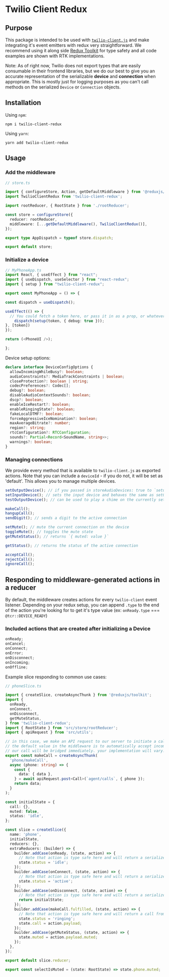 # Twilio Client Redux

## Purpose

This package is intended to be used with [`twilio-client.js`](https://github.com/twilio/twilio-client.js) and make integrating it's event emitters with redux very straightforward. We recommend using it along side [Redux Toolkit](https://github.com/reduxjs/redux-toolkit) for type safety and all code examples are shown with RTK implementations.

Note: As of right now, Twilio does not export types that are easily consumable in their frontend libraries, but we do our best to give you an accurate representation of the serializable **device** and **connection** when appropriate. This is mostly just for logging purposes as you can't call methods on the serialized `Device` or `Connection` objects.

## Installation

Using `npm`:

```
npm i twilio-client-redux
```

Using `yarn`:

```
yarn add twilio-client-redux
```

## Usage

### Add the middleware

```ts
// store.ts

import { configureStore, Action, getDefaultMiddleware } from '@reduxjs/toolkit';
import TwilioClientRedux from 'twilio-client-redux';

import rootReducer, { RootState } from './rootReducer';

const store = configureStore({
  reducer: rootReducer,
  middleware: [...getDefaultMiddleware(), TwilioClientRedux()],
});

export type AppDispatch = typeof store.dispatch;

export default store;
```

### Initialize a device

```ts
// MyPhoneApp.ts
import React, { useEffect } from "react";
import { useDispatch, useSelector } from "react-redux";
import { setup } from "twilio-client-redux";

export const MyPhoneApp = () => {

const dispatch = useDispatch();

useEffect(() => {
  // You could fetch a token here, or pass it in as a prop, or whatever makes sense for your app
    dispatch(setup(token, { debug: true }));
}, [token])
});

return (<PhoneUI />);

};
```

Device setup options:

```ts
declare interface DeviceConfigOptions {
  allowIncomingWhileBusy?: boolean;
  audioConstraints?: MediaTrackConstraints | boolean;
  closeProtection?: boolean | string;
  codecPreferences?: Codec[];
  debug?: boolean;
  disableAudioContextSounds?: boolean;
  dscp?: boolean;
  enableIceRestart?: boolean;
  enableRingingState?: boolean;
  fakeLocalDTMF?: boolean;
  forceAggressiveIceNomination?: boolean;
  maxAverageBitrate?: number;
  region?: string;
  rtcConfiguration?: RTCConfiguration;
  sounds?: Partial<Record<SoundName, string>>;
  warnings?: boolean;
}
```

### Managing connections

We provide every method that is available to `twilio-client.js` as exported actions. Note that you can include a `deviceId` - if you do not, it will be set as 'default'. This allows you to manage multiple devices.

```ts
setOutputDevice(); // if you passed in storeAudioDevices: true to `setup`, this will store in localStorage. it will attempt to be reused when the device initialized in the future
setInputDevice(); // sets the input device and behaves the same as setOutputDevice
testOutputDevice(); // can be used to play a chime on the currently set output device

makeCall();
hangupCall();
sendDigit(); // sends a digit to the active connection

setMute(); // mute the current connection on the device
toggleMute(); // toggles the mute state
getMuteStatus(); // returns `{ muted: value }`

getStatus(); // returns the status of the active connection

acceptCall();
rejectCall();
ignoreCall();
```

## Responding to middleware-generated actions in a reducer

By default, the middleware creates actions for every `twilio-client` event listener. Depending on your redux setup, you can append `.type` to the end of the action you're looking for to get it's type value (ex: `onReady.type` === `@tcr::DEVICE_READY`)

### Included actions that are created after initializing a Device

```ts
onReady;
onCancel;
onConnect;
onError;
onDisconnect;
onIncoming;
onOffline;
```

Example slice responding to common use cases:

```ts
// phoneSlice.ts

import { createSlice, createAsyncThunk } from '@reduxjs/toolkit';
import {
  onReady,
  onConnect,
  onDisconnect,
  getMuteStatus,
} from 'twilio-client-redux';
import { RootState } from 'src/store/rootReducer';
import { apiRequest } from 'src/utils';

// in this case, we make an API request to our server to initiate a call. being that
// the default value in the middleware is to automatically accept incoming connections
// our call will be bridged immediately. your implementation will vary.
export const makeCall = createAsyncThunk(
  'phone/makeCall',
  async (phone: string) => {
    const {
      data: { data },
    } = await apiRequest.post<Call>(`agent/calls`, { phone });
    return data;
  }
);

const initialState = {
  call: {},
  muted: false,
  status: 'idle',
};

const slice = createSlice({
  name: 'phone',
  initialState,
  reducers: {},
  extraReducers: (builder) => {
    builder.addCase(onReady, (state, action) => {
      // Note that action is type safe here and will return a serialized `Device`
      state.status = 'idle';
    });
    builder.addCase(onConnect, (state, action) => {
      // Note that action is type safe here and will return a serialized `Connection`
      state.status = 'active';
    });
    builder.addCase(onDisconnect, (state, action) => {
      // Note that action is type safe here and will return a serialized `Device`
      return initialState;
    });
    builder.addCase(makeCall.fulfilled, (state, action) => {
      // Note that action is type safe here and will return a call from our API
      state.status = 'ringing';
      state.call = action.payload;
    });
    builder.addCase(getMuteStatus, (state, action) => {
      state.muted = action.payload.muted;
    });
  },
});

export default slice.reducer;

export const selectIsMuted = (state: RootState) => state.phone.muted;
```
